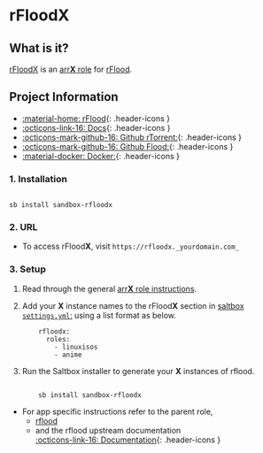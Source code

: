 # rFlood**X**

## What is it?

[rFloodX](https://github.com/jesec/flood) is an [arr**X** role](arrx.md) for [rFlood](../../sandbox/apps/rflood.md).

## Project Information

- [:material-home: rFlood](https://github.com/jesec/flood){: .header-icons }
- [:octicons-link-16: Docs](https://github.com/jesec/flood/wiki){: .header-icons }
- [:octicons-mark-github-16: Github rTorrent:](https://github.com/jesec/rtorrent){: .header-icons }
- [:octicons-mark-github-16: Github Flood:](https://github.com/jesec/flood){: .header-icons }
- [:material-docker: Docker:](https://hub.docker.com/r/hotio/rflood){: .header-icons }

### 1. Installation

``` shell

sb install sandbox-rfloodx

```

### 2. URL

- To access rFlood**X**, visit `https://rfloodx._yourdomain.com_`

### 3. Setup

1. Read through the general [arr**X** role instructions](arrx.md).

2. Add your **X** instance names to the rFlood**X** section in [saltbox `settings.yml`:](../settings.md) using a list format as below.

    ``` { .yaml }
        rfloodx:
          roles:
            - linuxisos
            - anime
    ```

3. Run the Saltbox installer to generate your **X** instances of rflood.

      ``` { .shell }

          sb install sandbox-rfloodx

      ```

- For app specific instructions refer to the parent role,
  - [rflood](../../sandbox/apps/rflood.md)<Br/>
  - and the rflood upstream documentation <BR/>
       [:octicons-link-16: Documentation](https://github.com/jesec/flood/wiki){: .header-icons }
